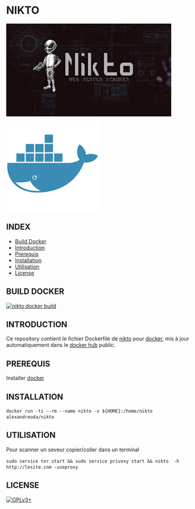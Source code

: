 # NIKTO

![nikto](https://raw.githubusercontent.com/oda-alexandre/nikto/master/img/logo-nikto.png) ![docker](https://raw.githubusercontent.com/oda-alexandre/nikto/master/img/logo-docker.png)


## INDEX

- [Build Docker](#BUILD)
- [Introduction](#INTRODUCTION)
- [Prerequis](#PREREQUIS)
- [Installation](#INSTALLATION)
- [Utilisation](#UTILISATION)
- [License](#LICENSE)


## BUILD DOCKER

[![nikto docker build](https://img.shields.io/docker/build/alexandreoda/nikto.svg)](https://hub.docker.com/r/alexandreoda/nikto)


## INTRODUCTION

Ce repository contient le fichier Dockerfile de [nikto](https://cirt.net/Nikto2) pour [docker](https://www.docker.com), mis à jour automatiquement dans le [docker hub](https://hub.docker.com/r/alexandreoda/nikto/) public.


## PREREQUIS

Installer [docker](https://www.docker.com)


## INSTALLATION

```
docker run -ti --rm --name nikto -v ${HOME}:/home/nikto alexandreoda/nikto
```


## UTILISATION

Pour scanner un seveur copier/coller dans un terminal

```
sudo service tor start && sudo service privoxy start && nikto  -h http://lesite.com -useproxy
```


## LICENSE

[![GPLv3+](http://gplv3.fsf.org/gplv3-127x51.png)](https://github.com/oda-alexandre/nikto/blob/master/LICENSE)
